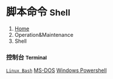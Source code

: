 # <span class="fa fa-hashtag" aria-hidden="true"></span> 脚本命令 <small>Shell</small>

<ol class="breadcrumb"><li><a href="/">Home</a></li><li class="active">Operation&amp;Maintenance</li><li class="active">Shell</li></ol>

### 控制台 <small>Terminal</small>

<a class="btn btn-default" href="/shell/bash/overview.md" role="button">`Linux Bash`</a> <a class="btn btn-default" href="/shell/msdos/overview.md" role="button">MS-DOS</a> <a class="btn btn-default" href="/shell/powershell/overview.md" role="button">Windows Powershell</a>

